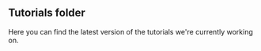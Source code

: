 ## Tutorials folder

Here you can find the latest version of the tutorials we're currently working on.
